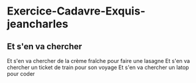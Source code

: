 # Exercice-Cadavre-Exquis-jeancharles

Et s'en va chercher 
-------------------
Et s'en va chercher de la crème fraîche pour faire une lasagne
Et s'en va chercher un ticket de train pour son voyage 
Et s'en va chercher un latop pour coder
